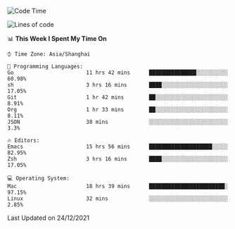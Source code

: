 <!--START_SECTION:waka-->
![Code Time](http://img.shields.io/badge/Code%20Time-514%20hrs%2055%20mins-blue)

![Lines of code](https://img.shields.io/badge/From%20Hello%20World%20I%27ve%20Written-22%20Thousand%20lines%20of%20code-blue)

📊 **This Week I Spent My Time On** 

```text
⌚︎ Time Zone: Asia/Shanghai

💬 Programming Languages: 
Go                       11 hrs 42 mins      ███████████████░░░░░░░░░░   60.98% 
sh                       3 hrs 16 mins       ████░░░░░░░░░░░░░░░░░░░░░   17.05% 
Git                      1 hr 42 mins        ██░░░░░░░░░░░░░░░░░░░░░░░   8.91% 
Org                      1 hr 33 mins        ██░░░░░░░░░░░░░░░░░░░░░░░   8.11% 
JSON                     38 mins             ░░░░░░░░░░░░░░░░░░░░░░░░░   3.3%

🔥 Editors: 
Emacs                    15 hrs 56 mins      ████████████████████░░░░░   82.95% 
Zsh                      3 hrs 16 mins       ████░░░░░░░░░░░░░░░░░░░░░   17.05%

💻 Operating System: 
Mac                      18 hrs 39 mins      ████████████████████████░   97.15% 
Linux                    32 mins             ░░░░░░░░░░░░░░░░░░░░░░░░░   2.85%

```


 Last Updated on 24/12/2021
<!--END_SECTION:waka-->
